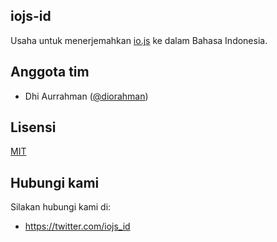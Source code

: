 ## iojs-id
Usaha untuk menerjemahkan [io.js](https://iojs.org/) ke dalam Bahasa Indonesia.

## Anggota tim
- Dhi Aurrahman ([@diorahman](https://github.com/diorahman))

## Lisensi
[MIT](https://tldrlegal.com/license/mit-license)

## Hubungi kami
Silakan hubungi kami di:
- https://twitter.com/iojs_id
